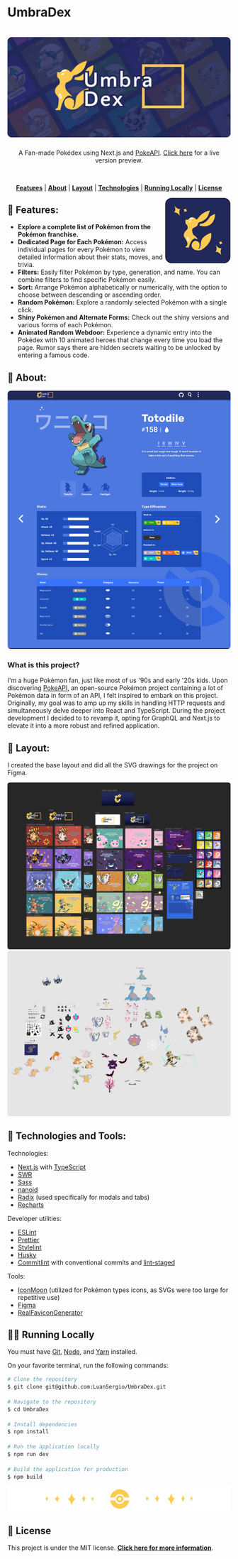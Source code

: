# UmbraDex

<h1 align="center">
  <a href="https://umbradex.vercel.app/">
    <img alt="UmbraDex" title="UmbraDex" src="/docs/logo.png" />
  </a>
</h1>

<p align="center">
  A Fan-made Pokédex using Next.js and <a href="https://pokeapi.co/">PokeAPI</a>. <a href="https://umbradex.vercel.app/">Click here</a> for a live version preview.
</p>

<br>

<p align="center">
  <a href="#star2-features"><strong>Features</strong></a> |  
  <a href="#speech_balloon-about"><strong>About</strong></a> |  
  <a href="#art-layout"><strong>Layout</strong></a> |  
  <a href="#robot-technologies-and-tools"><strong>Technologies</strong></a> |  
  <a href="#man_technologist-running-locally"><strong>Running Locally</strong></a> |  
  <a href="#memo-license"><strong>License</strong></a>
</p>

<a href="https://umbradex.vercel.app/">
  <img src="/docs/icon.png" align="right" />
</a>

## :star2: Features:

- **Explore a complete list of Pokémon from the Pokémon franchise.**
- **Dedicated Page for Each Pokémon:** Access individual pages for every Pokémon to view detailed information about their stats, moves, and trivia.
- **Filters:** Easily filter Pokémon by type, generation, and name. You can combine filters to find specific Pokémon easily.
- **Sort:** Arrange Pokémon alphabetically or numerically, with the option to choose between descending or ascending order.
- **Random Pokémon:** Explore a randomly selected Pokémon with a single click.
- **Shiny Pokémon and Alternate Forms:** Check out the shiny versions and various forms of each Pokémon.
- **Animated Random Webdoor:** Experience a dynamic entry into the Pokédex with 10 animated heroes that change every time you load the page. Rumor says there are hidden secrets waiting to be unlocked by entering a famous code.


## :speech_balloon: About:

<a href="https://umbradex.vercel.app/">
  <img src="/docs/layout-preview.png" />
</a>

### What is this project?

I'm a huge Pokémon fan, just like most of us '90s and early '20s kids. Upon discovering [PokeAPI](https://pokeapi.co/), an open-source Pokémon project containing a lot of Pokémon data in form of an API, I felt inspired to embark on this project. Originally, my goal was to amp up my skills in handling HTTP requests and simultaneously delve deeper into React and TypeScript. During the project development I decided to to revamp it, opting for GraphQL and Next.js to elevate it into a more robust and refined application.


## :art: Layout:

I created the base layout and did all the SVG drawings for the project on Figma.
  
<img src="/docs/layout-figma.png" />
<img src="/docs/illustrations-figma.png" />


## :robot: Technologies and Tools:

<p>Technologies:</p>

- [Next.js](https://nextjs.org/) with [TypeScript](https://www.typescriptlang.org/)
- [SWR](https://swr.vercel.app/)
- [Sass](https://sass-lang.com/)
- [nanoid](https://github.com/ai/nanoid)
- [Radix](https://radix-ui.com/) (used specifically for modals and tabs)
- [Recharts](https://recharts.org/)

<p>Developer utilities:</p>

- [ESLint](https://eslint.org/)
- [Prettier](https://prettier.io/)
- [Stylelint](https://stylelint.io/)
- [Husky](https://typicode.github.io/husky/)
- [Commitlint](https://commitlint.js.org/) with conventional commits and [lint-staged](https://github.com/okonet/lint-staged)

<p>Tools:</p>

- [IconMoon](https://icomoon.io/) (utilized for Pokémon types icons, as SVGs were too large for repetitive use)
- [Figma](https://www.figma.com/)
- [RealFaviconGenerator](https://realfavicongenerator.net/)


## :man_technologist: Running Locally

You must have [Git](https://git-scm.com/book/en/v2/Getting-Started-Installing-Git), [Node](https://nodejs.org/en/), and [Yarn](https://yarnpkg.com/) installed.

On your favorite terminal, run the following commands:

```bash
# Clone the repository
$ git clone git@github.com:LuanSergio/UmbraDex.git

# Navigate to the repository
$ cd UmbraDex

# Install dependencies
$ npm install

# Run the application locally
$ npm run dev

# Build the application for production
$ npm build
```

<div align="center">
<img  src="/docs/division.png" />
</div>

## :memo: License

This project is under the MIT license.
**[Click here for more information](/docs/LICENSE)**.